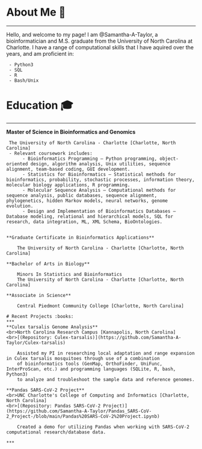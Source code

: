 # About Me 👋
***
Hello, and welcome to my page! I am @Samantha-A-Taylor, a bioinformatician and M.S. graduate from the University of North Carolina at Charlotte. I have a range of computational skills that I have aquired over the years, and am proficient in:

     - Python3
     - SQL
     - R
     - Bash/Unix

# Education :mortar_board:
***
**Master of Science in Bioinformatics and Genomics**

     The University of North Carolina - Charlotte [Charlotte, North Carolina]
     - Relevant coursework includes: 
          - Bioinformatics Programming – Python programming, object-oriented design, algorithm analysis, Unix utilities, sequence alignment, team-based coding, GUI development.
          - Statistics for Bioinformatics – Statistical methods for bioinformatics, probability, stochastic processes, information theory, molecular biology applications, R programming.
          - Molecular Sequence Analysis – Computational methods for sequence analysis, public databases, sequence alignment, phylogenetics, hidden Markov models, neural networks, genome evolution.
          - Design and Implementation of Bioinformatics Databases – Database modeling, relational and hierarchical models, SQL for research, data integration, ML, XML Schema, BioOntologies.
 ```

**Graduate Certificate in Bioinformatics Applications**

     The University of North Carolina - Charlotte [Charlotte, North Carolina]

**Bachelor of Arts in Biology**

     Minors In Statistics and Bioinformatics
     The University of North Carolina - Charlotte [Charlotte, North Carolina]

**Associate in Science**

     Central Piedmont Community College [Charlotte, North Carolina]

# Recent Projects :books:
***
**Culex tarsalis Genome Analysis**
<br>North Carolina Research Campus [Kannapolis, North Carolina]
<br>[(Repository: Culex-tarsalis)](https://github.com/Samantha-A-Taylor/Culex-tarsalis)

     Assisted my PI in researching local adaptation and range expansion in Culex tarsalis mosquitoes through use of a combination 
     of bioinformatics tools (GenMap, OrthoFinder, UniFunc, InterProScan, etc.) and programming languages (SQLite, R, bash, Python3)
     to analyze and troubleshoot the sample data and reference genomes.
     
**Pandas SARS-CoV-2 Project**
<br>UNC Charlotte's College of Computing and Informatics [Charlotte, North Carolina]
<br>[(Repository: Pandas SARS-CoV-2 Project)](https://github.com/Samantha-A-Taylor/Pandas_SARS-CoV-2_Project-/blob/main/Pandas%20SARS-CoV-2%20Project.ipynb)

     Created a demo for utilizing Pandas when working with SARS-CoV-2 computational research/database data.

***
